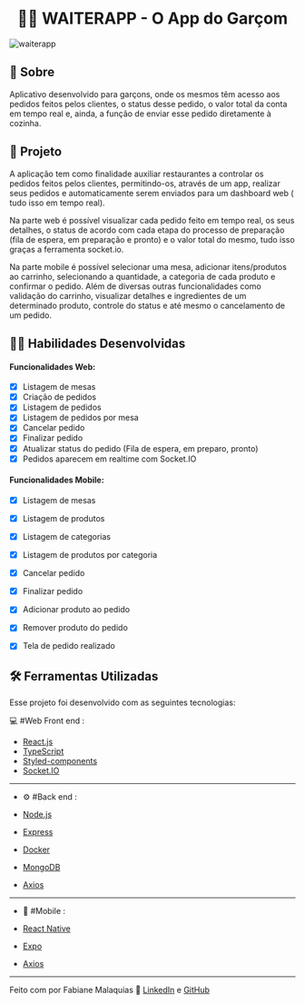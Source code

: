 <h1 align="center">👩‍🍳 WAITERAPP - O App do Garçom </h1>

![waiterapp](https://user-images.githubusercontent.com/98343640/216795326-a43482d7-9d10-4109-a044-0ffc8915ec3f.jpg)


## :page_with_curl: Sobre

Aplicativo desenvolvido para garçons, onde os mesmos têm acesso aos pedidos feitos pelos clientes, o status desse pedido, o valor total da conta em tempo real e, ainda, a função de enviar esse pedido diretamente à cozinha.


## 📖 Projeto

A aplicação tem como finalidade auxiliar restaurantes a controlar os pedidos feitos pelos clientes, permitindo-os, através de um app, realizar seus pedidos e automaticamente serem enviados para um dashboard web ( tudo isso em tempo real).

Na parte web é possível visualizar cada pedido feito em tempo real, os seus detalhes, o status de acordo com cada etapa do processo de preparação (fila de espera, em preparação e pronto) e o valor total do mesmo, tudo isso graças a ferramenta socket.io.

Na parte mobile é possível selecionar uma mesa, adicionar itens/produtos ao carrinho, selecionando a quantidade, a categoria de cada produto e confirmar o pedido. Além de diversas outras funcionalidades como validação do carrinho, visualizar detalhes e ingredientes de um determinado produto, controle do status e até mesmo o cancelamento de um pedido. 


## :man_technologist: Habilidades Desenvolvidas

#### Funcionalidades Web:

- [x] Listagem de mesas
- [x] Criação de pedidos
- [x] Listagem de pedidos
- [x] Listagem de pedidos por mesa
- [x] Cancelar pedido
- [x] Finalizar pedido
- [x] Atualizar status do pedido (Fila de espera, em preparo, pronto)
- [x] Pedidos aparecem em realtime com Socket.IO

#### Funcionalidades Mobile:

- [x] Listagem de mesas
- [x] Listagem de produtos
- [x] Listagem de categorias
- [x] Listagem de produtos por categoria
- [x] Cancelar pedido
- [x] Finalizar pedido
- [x] Adicionar produto ao pedido
- [x] Remover produto do pedido
- [x] Tela de pedido realizado


## :hammer_and_wrench: Ferramentas Utilizadas

Esse projeto foi desenvolvido com as seguintes tecnologias:

💻 #Web Front end :

- [React.js](https://reactjs.org/)
- [TypeScript](https://www.typescriptlang.org/)
- [Styled-components](https://styled-components.com)
- [Socket.IO](https://socket.io)

---

- ⚙️ #Back end :

- [Node.js](https://nodejs.org/en/)
- [Express](https://expressjs.com)
- [Docker](https://www.docker.com)
- [MongoDB](https://www.mongodb.com)
- [Axios](https://github.com/axios/axios)

---

- 📱 #Mobile :

- [React Native](https://reactnative.dev/)
- [Expo](https://expo.dev/)
- [Axios](https://github.com/axios/axios)

---

Feito com por Fabiane Malaquias :wave: [LinkedIn](https://www.linkedin.com/in/fabianemalaquias/) e [GitHub](https://github.com/famalaquias)

